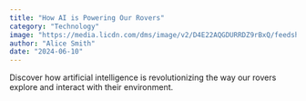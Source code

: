 ```yaml
---
title: "How AI is Powering Our Rovers"
category: "Technology"
image: "https://media.licdn.com/dms/image/v2/D4E22AQGDURRDZ9rBxQ/feedshare-shrink_2048_1536/B4EZbN6X97HcAw-/0/1747211355186?e=1756339200&v=beta&t=_exy1FCu59mcWf10uaeM7MPlM55eCZ8-a7-NUBERawk"
author: "Alice Smith"
date: "2024-06-10"
---
```


Discover how artificial intelligence is revolutionizing the way our rovers explore and interact with their environment.
